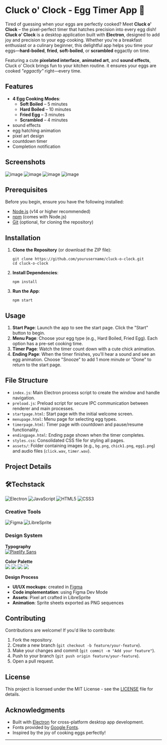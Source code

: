 Cluck o' Clock - Egg Timer App 🐣 
===================
Tired of guessing when your eggs are perfectly cooked? Meet **Cluck o' Clock** – the pixel-perfect timer that hatches precision into every egg dish!
<br>
**Cluck o’ Clock** is a  desktop application built with **Electron**, designed to add joy and precision to your egg-cooking. Whether you're a breakfast enthusiast or a culinary beginner, this delightful app helps you time your eggs—**hard-boiled**, **fried**, **soft-boiled**, or **scrambled** eggactly on time.

Featuring a cute **pixelated interface**, **animated art**, and **sound effects**, Cluck o’ Clock brings fun to your kitchen routine. it ensures your eggs are cooked *"eggactly"* right—every time.



## **Features**

- **4 Egg Cooking Modes**:
  - **Soft Boiled** – 5 minutes  
  - **Hard Boiled** – 10 minutes  
  - **Fried Egg** – 3 minutes  
  - **Scrambled** – 4 minutes  
-  sound effects  
-  egg hatching animation  
-  pixel art design  
-  countdown timer  
-  Completion notification  


Screenshots
-----------

![image](https://github.com/user-attachments/assets/513ca111-494f-47a0-beee-ad838aaffa63)
![image](https://github.com/user-attachments/assets/bff48a46-5f8b-459c-afd0-2470b999a375)
![image](https://github.com/user-attachments/assets/ce0e4a6f-2d41-4bb5-98fa-42be5b9658eb)
![image](https://github.com/user-attachments/assets/26c2dee7-08e2-4afa-acad-6dbdb467fc9f)





Prerequisites
-------------

Before you begin, ensure you have the following installed:

-   [Node.js](https://nodejs.org/) (v14 or higher recommended)
-   [npm](https://www.npmjs.com/) (comes with Node.js)
-   [Git](https://git-scm.com/) (optional, for cloning the repository)

Installation
------------

1.  **Clone the Repository** (or download the ZIP file):

    ```
    git clone https://github.com/yourusername/cluck-o-clock.git
    cd cluck-o-clock

    ```

2.  **Install Dependencies**:

    ```
    npm install

    ```

3.  **Run the App**:

    ```
    npm start

    ```

Usage
-----

1.  **Start Page**: Launch the app to see the start page. Click the "Start" button to begin.
2.  **Menu Page**: Choose your egg type (e.g., Hard Boiled, Fried Egg). Each option has a pre-set cooking time.
3.  **Timer Page**: Watch the timer count down with a cute chick animation.
4.  **Ending Page**: When the timer finishes, you'll hear a sound and see an egg animation. Choose "Snooze" to add 1 more minute or "Done" to return to the start page.

File Structure
--------------

-   `index.js`: Main Electron process script to create the window and handle navigation.
-   `preload.js`: Preload script for secure IPC communication between renderer and main processes.
-   `startpage.html`: Start page with the initial welcome screen.
-   `menupage.html`: Menu page for selecting egg types.
-   `timerpage.html`: Timer page with countdown and pause/resume functionality.
-   `endingpage.html`: Ending page shown when the timer completes.
-   `styles.css`: Consolidated CSS file for styling all pages.
-   `assets/`: Folder containing images (e.g., `bg.png`, `chick1.png`, `egg1.png`) and audio files (`click.wav`, `timer.wav`).

Project Details
---------------
## 🛠Techstack
![Electron](https://img.shields.io/badge/Electron-2B2E3A?style=for-the-badge&logo=electron&logoColor=9FEAF9)
![JavaScript](https://img.shields.io/badge/JavaScript-F7DF1E?style=for-the-badge&logo=javascript&logoColor=black)
![HTML5](https://img.shields.io/badge/HTML5-E34F26?style=for-the-badge&logo=html5&logoColor=white)
![CSS3](https://img.shields.io/badge/CSS3-1572B6?style=for-the-badge&logo=css3&logoColor=white)

### Creative Tools
![Figma](https://img.shields.io/badge/Figma-F24E1E?style=for-the-badge&logo=figma&logoColor=white)
![LibreSprite](https://img.shields.io/badge/LibreSprite-642CA9?style=for-the-badge&logo=aseprite&logoColor=white)

### Design System
**Typography**  
[![Pixelify Sans](https://img.shields.io/badge/Font-Pixelify_Sans-FFE979?style=flat-square&logo=google-fonts&logoColor=white)](https://fonts.google.com/specimen/Pixelify+Sans)

**Color Palette**  
<img src="https://img.shields.io/badge/FFE979-Sunny_Yellow?style=for-the-badge&color=FFE979"/>  <img src="https://img.shields.io/badge/F8BA03-Golden_Orange?style=for-the-badge&color=F8BA03"/>  <img src="https://img.shields.io/badge/F47730-Accent_Orange?style=for-the-badge&color=F47730"/>  <img src="https://img.shields.io/badge/512B22-Dark_Brown?style=for-the-badge&color=512B22"/>


**Design Process**  
- **UI/UX mockups**: created in [Figma](https://figma.com)  
- **Code implementation**: using Figma Dev Mode
- **Assets**: Pixel art crafted in LibreSprite
- **Animation**: Sprite sheets exported as PNG sequences

Contributing
------------

Contributions are welcome! If you'd like to contribute:

1.  Fork the repository.
2.  Create a new branch (`git checkout -b feature/your-feature`).
3.  Make your changes and commit (`git commit -m "Add your feature"`).
4.  Push to your branch (`git push origin feature/your-feature`).
5.  Open a pull request.

License
-------

This project is licensed under the MIT License - see the [LICENSE](https://grok.com/chat/LICENSE) file for details.

Acknowledgments
---------------

-   Built with [Electron](https://www.electronjs.org/) for cross-platform desktop app development.
-   Fonts provided by [Google Fonts](https://fonts.google.com/).
-   Inspired by the joy of cooking eggs perfectly!

* * * * *

